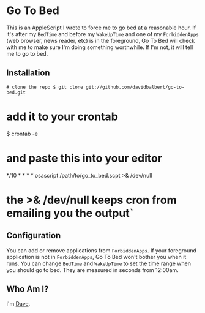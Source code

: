 Go To Bed
=========

This is an AppleScript I wrote to force me to go bed at a reasonable hour. If it's after my `BedTime` and before my `WakeUpTime` and one of my `ForbiddenApps` (web browser, news reader, etc) is in the foreground, Go To Bed will check with me to make sure I'm doing something worthwhile. If I'm not, it will tell me to go to bed.

Installation
------------

`# clone the repo
$ git clone git://github.com/davidbalbert/go-to-bed.git`

# add it to your crontab
$ crontab -e

# and paste this into your editor
*/10 * * * * osascript /path/to/go_to_bed.scpt >& /dev/null

# the >& /dev/null keeps cron from emailing you the output`

Configuration
-------------

You can add or remove applications from `ForbiddenApps`. If your foreground application is not in `ForbiddenApps`, Go To Bed won't bother you when it runs.
You can change `BedTime` and `WakeUpTime` to set the time range when you should go to bed. They are measured in seconds from 12:00am.

Who Am I?
---------

I'm [Dave](http://dave.is/).

